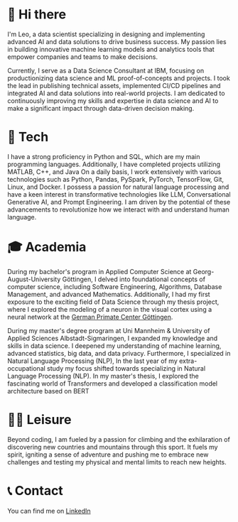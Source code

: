 # 👋 Hi there
I'm Leo, a data scientist specializing in designing and implementing advanced AI and data solutions to drive business success. My passion lies in building innovative machine learning models and analytics tools that empower companies and teams to make decisions. 

Currently, I serve as a Data Science Consultant at IBM, focusing on productionizing data science and ML proof-of-concepts and projects. I took the lead in publishing technical assets, implemented CI/CD pipelines and  integrated AI and data solutions into real-world projects.
I am dedicated to continuously improving my skills and expertise in data science and AI to make a significant impact through data-driven decision making. 

# 🤖 Tech
I have a strong proficiency in Python and SQL, which are my main programming languages. Additionally, I have completed projects utilizing MATLAB, C++, and Java
On a daily basis, I work extensively with various technologies such as Python, Pandas, PySpark, PyTorch, TensorFlow, Git, Linux, and Docker. 
I possess a passion for natural language processing and have a keen interest in transformative technologies like LLM, Conversational Generative AI, and Prompt Engineering. I am driven by the potential of these advancements to revolutionize how we interact with and understand human language.

# 🎓 Academia
During my bachelor's program in Applied Computer Science at Georg-August-University Göttingen, I delved into foundational concepts of computer science, including Software Engineering, Algorithms, Database Management, and advanced Mathematics. Additionally, I had my first exposure to the exciting field of Data Science through my thesis project, where I explored the modeling of a neuron in the visual cortex using a neural network at the [German Primate Center Göttingen]([https://www.dpz.eu/en/research/neuroscience.html]).  

During my master's degree program at Uni Mannheim & University of Applied Sciences Albstadt-Sigmaringen, I expanded my knowledge and skills in data science. I deepened my understanding of machine learning, advanced statistics, big data, and data privacy. Furthermore, I specialized in Natural Language Processing (NLP), In the last year of my extra-occupational study my focus shifted towards specializing in Natural Language Processing (NLP). In my master's thesis, I explored the fascinating world of Transformers and developed a classification model architecture based on BERT

# 🧗🌲 Leisure
Beyond coding, I am fueled by a passion for climbing and the exhilaration of discovering new countries and mountains through this sport. It fuels my spirit, igniting a sense of adventure and pushing me to embrace new challenges and testing my physical and mental limits to reach new heights.

# 📞 Contact
You can find me on [LinkedIn]([https://link-url-here.org](https://www.linkedin.com/in/leonard-posner-8b6b6118a/))
